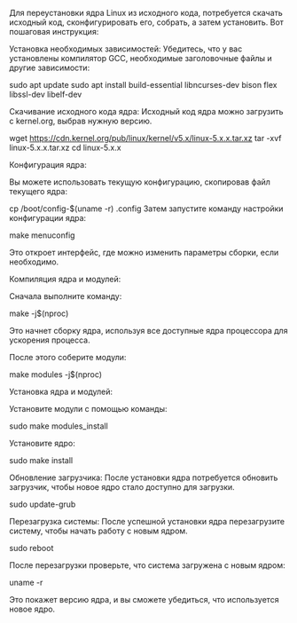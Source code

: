 Для переустановки ядра Linux из исходного кода, потребуется скачать исходный код, сконфигурировать его, собрать, а затем установить. Вот пошаговая инструкция:

Установка необходимых зависимостей: Убедитесь, что у вас установлены компилятор GCC, необходимые заголовочные файлы и другие зависимости:


sudo apt update
sudo apt install build-essential libncurses-dev bison flex libssl-dev libelf-dev

Скачивание исходного кода ядра: Исходный код ядра можно загрузить с kernel.org, выбрав нужную версию.


wget https://cdn.kernel.org/pub/linux/kernel/v5.x/linux-5.x.x.tar.xz
tar -xvf linux-5.x.x.tar.xz
cd linux-5.x.x

Конфигурация ядра:

Вы можете использовать текущую конфигурацию, скопировав файл текущего ядра:


cp /boot/config-$(uname -r) .config
Затем запустите команду настройки конфигурации ядра:


make menuconfig

Это откроет интерфейс, где можно изменить параметры сборки, если необходимо.

Компиляция ядра и модулей:

Сначала выполните команду:


make -j$(nproc)

Это начнет сборку ядра, используя все доступные ядра процессора для ускорения процесса.

После этого соберите модули:


make modules -j$(nproc)

Установка ядра и модулей:

Установите модули с помощью команды:


sudo make modules_install

Установите ядро:


sudo make install

Обновление загрузчика: После установки ядра потребуется обновить загрузчик, чтобы новое ядро стало доступно для загрузки.


sudo update-grub

Перезагрузка системы: После успешной установки ядра перезагрузите систему, чтобы начать работу с новым ядром.


sudo reboot

После перезагрузки проверьте, что система загружена с новым ядром:


uname -r

Это покажет версию ядра, и вы сможете убедиться, что используется новое ядро.






